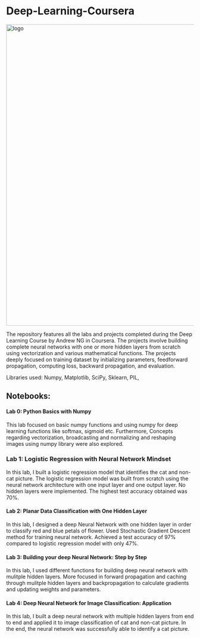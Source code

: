 # Deep-Learning-Coursera

<img width="808" alt="logo" src="https://user-images.githubusercontent.com/46661726/119045908-0d052b00-b98a-11eb-95e3-8a96c74afebe.png">


The repository features all the labs and projects completed during the Deep Learning Course by Andrew NG in Coursera. The projects involve building complete neural networks with one or more hidden layers from scratch using vectorization and various mathematical functions. The projects deeply focused on training dataset by initializing parameters, feedforward propagation, computing loss, backward propagation, and evaluation. 

Libraries used: Numpy, Matplotlib, SciPy, Sklearn, PIL, 

## Notebooks:

#### Lab 0: Python Basics with Numpy

This lab focused on basic numpy functions and using numpy for deep learning functions like softmax, sigmoid etc. Furthermore, Concepts regarding vectorization, broadcasting and normalizing and reshaping images using numpy library were also explored.

### Lab 1: Logistic Regression with Neural Network Mindset

In this lab, I built a logistic regression model that identifies the cat and non-cat picture. The logistic regression model was built from scratch using the neural network architecture with one input layer and one output layer. No hidden layers were implemented. The highest test accuracy obtained was 70%.


#### Lab 2: Planar Data Classification with One Hidden Layer

In this lab, I designed a deep Neural Network with one hidden layer in order to classify red and blue petals of flower. Used Stochastic Gradient Descent method for training neural network. Achieved a test accuracy of 97% compared to logistic regression model with only 47%.


#### Lab 3: Building your deep Neural Network: Step by Step

In this lab, I used different functions for building deep neural network with mulitple hidden layers. More focused in forward propagation and caching through mulitple hidden layers and backpropagation to calculate gradients and updating weights and parameters. 


#### Lab 4: Deep Neural Network for Image Classification: Application

In this lab, I built a deep neural network with multiple hidden layers from end to end and applied it to image classification of cat and non-cat picture. In the end, the neural network was successfully able to identify a cat picture. 
